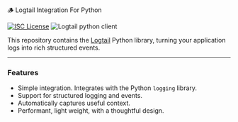 🪵 Logtail Integration For Python

[![ISC License](https://img.shields.io/badge/license-ISC-ff69b4.svg)](LICENSE.md)
![Logtail python client](https://github.com/logtail/logtail-python/actions/workflows/main.yml/badge.svg?branch=master)

This repository contains the [Logtail](https://logtail.com) Python library, turning your application logs into rich structured events.

---

### Features

* Simple integration. Integrates with the Python `logging` library.
* Support for structured logging and events.
* Automatically captures useful context.
* Performant, light weight, with a thoughtful design.
